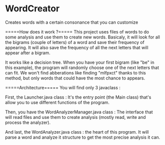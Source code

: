 # WordCreator
Creates words with a certain consonance that you can customize

=====How does it work ?===== This project uses files of words to do some analysis and use them to create new words. Basicaly, it will look for all the bigrams (couple of letters) of a word and save their frequency of appearing. It will also save the frequency of all the next letters that will appear after a bigram.

It works like a decision tree. When you have your first bigram (like "be" in this example), the program will randomly choose one of the next letters that can fit. We won't find abberations like finding "mlfpxct" thanks to this method, but only words that could have the most chance to appears.

=====Architecture===== You will find only 3 javaclass :

First, the Launcher.java class : It's the entry point (the Main class) that's allow you to use different functions of the program.

Then, you have the WordAnalyzerManager.java class : The interface that will read files and use them to create analysis (mostly read, write and process the analyzer).

And last, the WordAnalyzer.java class : the heart of this program. It will parse a word and analyze it structure to get the most precise analysis it can.
